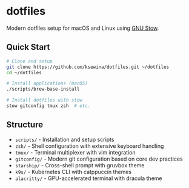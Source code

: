 # dotfiles

Modern dotfiles setup for macOS and Linux using [GNU Stow](https://www.gnu.org/software/stow/).

## Quick Start

```bash
# Clone and setup
git clone https://github.com/ksewina/dotfiles.git ~/dotfiles
cd ~/dotfiles

# Install applications (macOS)
./scripts/brew-base-install

# Install dotfiles with stow
stow gitconfig tmux zsh  # etc.
```

## Structure

- `scripts/` - Installation and setup scripts
- `zsh/` - Shell configuration with extensive keyboard handling
- `tmux/` - Terminal multiplexer with vim integration
- `gitconfig/` - Modern git configuration based on core dev practices
- `starship/` - Cross-shell prompt with gruvbox theme
- `k9s/` - Kubernetes CLI with catppuccin themes
- `alacritty/` - GPU-accelerated terminal with dracula theme
